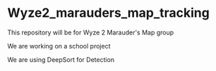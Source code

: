 # Wyze2_marauders_map_tracking
This repository will be for Wyze 2 Marauder's Map group

We are working on a school project

We are using DeepSort for Detection


